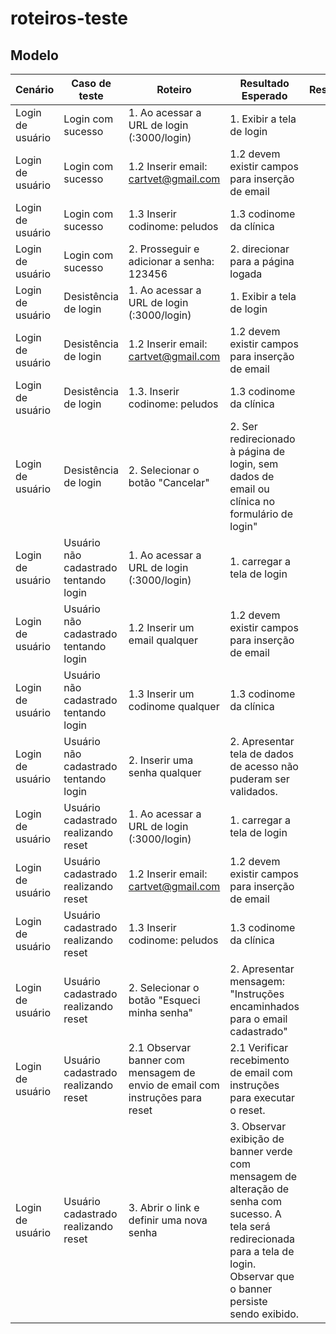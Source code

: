 # roteiros-teste

## Modelo

|Cenário|Caso de teste|Roteiro|Resultado Esperado|Resultado|
|---|---|---|---|---|
|Login de usuário|Login com sucesso|1. Ao acessar a URL de login (<host>:3000/login)|1. Exibir a tela de login||
|Login de usuário|Login com sucesso|1.2 Inserir email: cartvet@gmail.com|1.2 devem existir campos para inserção de email||
|Login de usuário|Login com sucesso|1.3 Inserir codinome: peludos|1.3 codinome da clínica||
|Login de usuário|Login com sucesso|2. Prosseguir e adicionar a senha: 123456|2. direcionar para a página logada||
|Login de usuário|Desistência de login|1. Ao acessar a URL de login (<host>:3000/login)|1. Exibir a tela de login|||
|Login de usuário|Desistência de login|1.2 Inserir email: cartvet@gmail.com|1.2 devem existir campos para inserção de email||
|Login de usuário|Desistência de login|1.3. Inserir codinome: peludos|1.3 codinome da clínica||
|Login de usuário|Desistência de login|2. Selecionar o botão "Cancelar"|2. Ser redirecionado à página de login, sem dados de email ou clínica no formulário de login"||
|Login de usuário|Usuário não cadastrado tentando login|1. Ao acessar a URL de login (<host>:3000/login)|1. carregar a tela de login||
|Login de usuário|Usuário não cadastrado tentando login|1.2 Inserir um email qualquer|1.2 devem existir campos para inserção de email||
|Login de usuário|Usuário não cadastrado tentando login|1.3 Inserir um codinome qualquer|1.3 codinome da clínica||
|Login de usuário|Usuário não cadastrado tentando login|2. Inserir uma senha qualquer|2. Apresentar tela de dados de acesso não puderam ser validados.||
|Login de usuário|Usuário cadastrado realizando reset|1. Ao acessar a URL de login (<host>:3000/login)|1. carregar a tela de login|||
|Login de usuário|Usuário cadastrado realizando reset|1.2 Inserir email: cartvet@gmail.com|1.2 devem existir campos para inserção de email||
|Login de usuário|Usuário cadastrado realizando reset|1.3 Inserir codinome: peludos|1.3 codinome da clínica||
|Login de usuário|Usuário cadastrado realizando reset|2. Selecionar o botão "Esqueci minha senha"|2. Apresentar mensagem: "Instruções encaminhados para o email cadastrado"||
|Login de usuário|Usuário cadastrado realizando reset|2.1 Observar banner com mensagem de envio de email com instruções para reset|2.1 Verificar recebimento de email com instruções para executar o reset.||
|Login de usuário|Usuário cadastrado realizando reset|3. Abrir o link e definir uma nova senha|3. Observar exibição de banner verde com mensagem de alteração de senha com sucesso. A tela será redirecionada para a tela de login. Observar que o banner persiste sendo exibido.||


